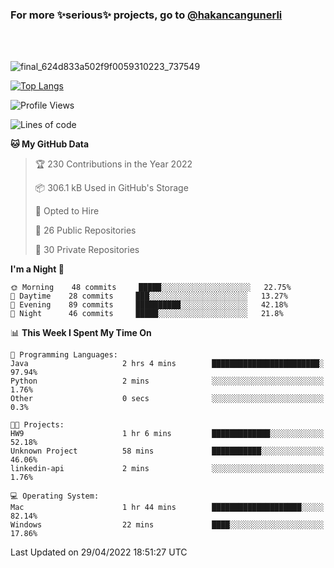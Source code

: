 ### For more ✨serious✨ projects, go to [@hakancangunerli](https://github.com/hakancangunerli)

<br>
<br>


![final_624d833a502f9f0059310223_737549](https://user-images.githubusercontent.com/33205097/161971799-9ce51eed-574a-4cab-ae73-ff67b8fa940f.gif)


[![Top Langs](https://github-readme-stats.vercel.app/api/top-langs/?username=63616e&layout=compact&hide=tex,html,shell,assembly,javascript,C&langs_count=6&exclude_repo=2015-csharp)](https://github.com/anuraghazra/github-readme-stats)


<!--START_SECTION:waka-->
![Profile Views](http://img.shields.io/badge/Profile%20Views-7-blue)

![Lines of code](https://img.shields.io/badge/From%20Hello%20World%20I%27ve%20Written-13%20Thousand%20lines%20of%20code-blue)

**🐱 My GitHub Data** 

> 🏆 230 Contributions in the Year 2022
 > 
> 📦 306.1 kB Used in GitHub's Storage 
 > 
> 💼 Opted to Hire
 > 
> 📜 26 Public Repositories 
 > 
> 🔑 30 Private Repositories  
 > 
**I'm a Night 🦉** 

```text
🌞 Morning    48 commits     █████░░░░░░░░░░░░░░░░░░░░   22.75% 
🌆 Daytime    28 commits     ███░░░░░░░░░░░░░░░░░░░░░░   13.27% 
🌃 Evening    89 commits     ██████████░░░░░░░░░░░░░░░   42.18% 
🌙 Night      46 commits     █████░░░░░░░░░░░░░░░░░░░░   21.8%

```


📊 **This Week I Spent My Time On** 

```text
💬 Programming Languages: 
Java                     2 hrs 4 mins        ████████████████████████░   97.94% 
Python                   2 mins              ░░░░░░░░░░░░░░░░░░░░░░░░░   1.76% 
Other                    0 secs              ░░░░░░░░░░░░░░░░░░░░░░░░░   0.3%

🐱‍💻 Projects: 
HW9                      1 hr 6 mins         █████████████░░░░░░░░░░░░   52.18% 
Unknown Project          58 mins             ███████████░░░░░░░░░░░░░░   46.06% 
linkedin-api             2 mins              ░░░░░░░░░░░░░░░░░░░░░░░░░   1.76%

💻 Operating System: 
Mac                      1 hr 44 mins        ████████████████████░░░░░   82.14% 
Windows                  22 mins             ████░░░░░░░░░░░░░░░░░░░░░   17.86%

```


 Last Updated on 29/04/2022 18:51:27 UTC
<!--END_SECTION:waka-->


